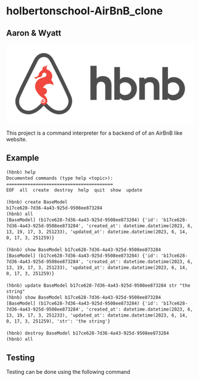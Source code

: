 # holbertonschool-AirBnB_clone
## Aaron & Wyatt


![hbnb-logo](./hbnb.png)

This project is a command interpreter for a backend of of an AirBnB like website.

## Example
```
(hbnb) help
Documented commands (type help <topic>):
========================================
EOF  all  create  destroy  help  quit  show  update

(hbnb) create BaseModel
b17ce628-7d36-4a43-925d-9508ee873284
(hbnb) all
[BaseModel] (b17ce628-7d36-4a43-925d-9508ee873284) {'id': 'b17ce628-7d36-4a43-925d-9508ee873284', 'created_at': datetime.datetime(2023, 6, 13, 19, 17, 3, 251233), 'updated_at': datetime.datetime(2023, 6, 14, 0, 17, 3, 251259)}

(hbnb) show BaseModel b17ce628-7d36-4a43-925d-9508ee873284
[BaseModel] (b17ce628-7d36-4a43-925d-9508ee873284) {'id': 'b17ce628-7d36-4a43-925d-9508ee873284', 'created_at': datetime.datetime(2023, 6, 13, 19, 17, 3, 251233), 'updated_at': datetime.datetime(2023, 6, 14, 0, 17, 3, 251259)}

(hbnb) update BaseModel b17ce628-7d36-4a43-925d-9508ee873284 str "the string"
(hbnb) show BaseModel b17ce628-7d36-4a43-925d-9508ee873284
[BaseModel] (b17ce628-7d36-4a43-925d-9508ee873284) {'id': 'b17ce628-7d36-4a43-925d-9508ee873284', 'created_at': datetime.datetime(2023, 6, 13, 19, 17, 3, 251233), 'updated_at': datetime.datetime(2023, 6, 14, 0, 17, 3, 251259), 'str': 'the string'}

(hbnb) destroy BaseModel b17ce628-7d36-4a43-925d-9508ee873284
(hbnb) all
```

## Testing

Testing can be done using the following
command
